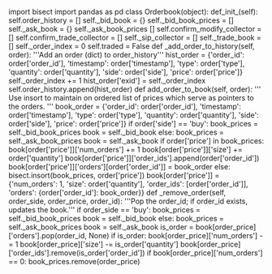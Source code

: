 import bisect
import pandas as pd
class Orderbook(object):
  def_init_(self):
     self.order_history = []
     self._bid_book = {}
     self._bid_book_prices = []
     self._ask_book = {}
     self._ask_book_prices []
     self.confirm_modify_collector = []
     self.confirm_trade_collector = []
     self._sip_collector = []
     self._trade_book = []
     self._order_index = 0
     self.traded = False
 def _add_order_to_history(self, order):
    '''Add an order (dict) to order_history'''
    hist_order = {'order_id': order['order_id'], 'timestamp': order['timestamp'], 'type': order['type'],
                  'quantity': order['quantity'], 'side': order['side'], 'price': order['price']}
    self._order_index += 1
    hist_order['exid'] = self._order_index
    self.order_history.append(hist_order)
def add_order_to_book(self, order):
    '''
    Use insort to maintain on ordered list of prices which serve as pointers
    to the orders.
    '''
    book_order = {'order_id': order['order_id'], 'timestamp': order['timestamp'], 'type': order['type'],
                  'quantity': order['quantity'], 'side': order['side'], 'price': order['price']}
    if order['side'] == 'buy':
        book_prices = self._bid_book_prices
        book = self._bid_book
    else:
        book_prices = self._ask_book_prices
        book = self._ask_book
    if order['price'] in book_prices:
        book[order['price']]['num_orders'] += 1
        book[order['price']]['size'] += order['quantity']
        book[order['price']]['order_ids'].append(order['order_id'])
        book[order['price']]['orders'][order['order_id']] = book_order
    else:
        bisect.insort(book_prices, order['price'])
        book[order['price']] = {'num_orders': 1, 'size': order['quantity'], 'order_ids': [order['order_id']],
                                'orders': {order['order_id']: book_order}}
def _remove_order(self, order_side, order_price, order_id):
    '''Pop the order_id; if  order_id exists, updates the book.'''
    if order_side == 'buy':
        book_prices = self._bid_book_prices
        book = self._bid_book
    else:
        book_prices = self._ask_book_prices
        book = self._ask_book
    is_order = book[order_price]['orders'].pop(order_id, None)
    if is_order:
        book[order_price]['num_orders'] -= 1
        book[order_price]['size'] -= is_order['quantity']
        book[order_price]['order_ids'].remove(is_order['order_id'])
        if book[order_price]['num_orders'] == 0:
            book_prices.remove(order_price)
